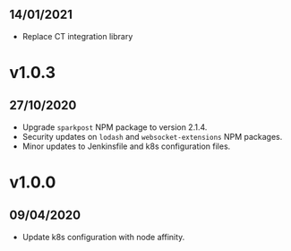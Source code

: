 ## 14/01/2021

- Replace CT integration library

# v1.0.3

## 27/10/2020

- Upgrade `sparkpost` NPM package to version 2.1.4.
- Security updates on `lodash` and `websocket-extensions` NPM packages.
- Minor updates to Jenkinsfile and k8s configuration files.

# v1.0.0

## 09/04/2020

- Update k8s configuration with node affinity.
